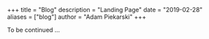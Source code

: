 +++
title = "Blog"
description = "Landing Page"
date = "2019-02-28"
aliases = ["blog"]
author = "Adam Piekarski"
+++

To be continued ...
